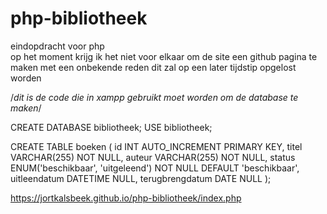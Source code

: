 # php-bibliotheek
eindopdracht voor php <br>
op het moment krijg ik het niet voor elkaar om de site een github pagina te maken met een onbekende reden dit zal op een later tijdstip opgelost worden

/*dit is de code die in xampp gebruikt moet worden om de database te maken*/

CREATE DATABASE bibliotheek;
USE bibliotheek;

CREATE TABLE boeken (
    id INT AUTO_INCREMENT PRIMARY KEY,
    titel VARCHAR(255) NOT NULL,
    auteur VARCHAR(255) NOT NULL,
    status ENUM('beschikbaar', 'uitgeleend') NOT NULL DEFAULT 'beschikbaar',
    uitleendatum DATETIME NULL,
    terugbrengdatum DATE NULL
);


https://jortkalsbeek.github.io/php-bibliotheek/index.php
